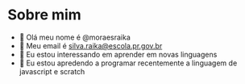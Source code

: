 # Sobre mim
- 👋 Olá meu nome é @moraesraika
- 👋 Meu email é silva.raika@escola.pr.gov.br
- 👀 Eu estou interessando em aprender em novas linguagens
- 🌱 Eu estou apredendo a programar recentemente a linguagem de javascript e scratch

